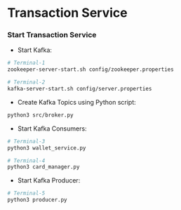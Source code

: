 # Transaction Service
### Start Transaction Service
-  Start Kafka:
```bash
# Terminal-1
zookeeper-server-start.sh config/zookeeper.properties 

# Terminal-2
kafka-server-start.sh config/server.properties 
```
-  Create Kafka Topics using Python script:
```bash
python3 src/broker.py
```
- Start Kafka Consumers:
```bash
# Terminal-3
python3 wallet_service.py

# Terminal-4
python3 card_manager.py
```
- Start Kafka Producer:
```bash
# Terminal-5
python3 producer.py
```
